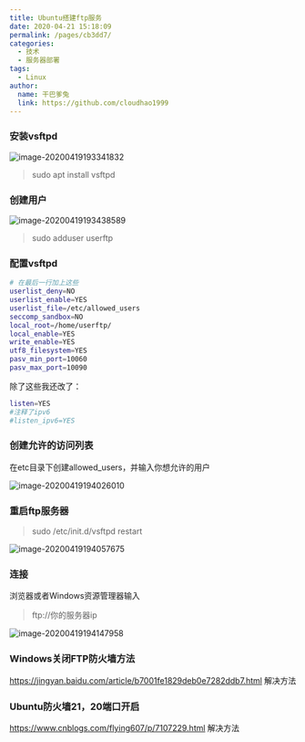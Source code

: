 ```yaml
---
title: Ubuntu搭建ftp服务
date: 2020-04-21 15:18:09
permalink: /pages/cb3dd7/
categories:
  - 技术
  - 服务器部署
tags:
  - Linux
author: 
  name: 干巴爹兔
  link: https://github.com/cloudhao1999
---
```


### 安装vsftpd

![image-20200419193341832](https://imgconvert.csdnimg.cn/aHR0cHM6Ly9naXRlZS5jb20vY3loMTk5OTEwL3BlcnNvbmFsX3BpY3R1cmVfYmVkL3Jhdy9tYXN0ZXIvaW1nL2ltYWdlLTIwMjAwNDE5MTkzMzQxODMyLnBuZw?x-oss-process=image/format,png)

> sudo apt install vsftpd

### 创建用户

![image-20200419193438589](https://imgconvert.csdnimg.cn/aHR0cHM6Ly9naXRlZS5jb20vY3loMTk5OTEwL3BlcnNvbmFsX3BpY3R1cmVfYmVkL3Jhdy9tYXN0ZXIvaW1nL2ltYWdlLTIwMjAwNDE5MTkzNDM4NTg5LnBuZw?x-oss-process=image/format,png)

> sudo adduser userftp

<!-- more -->

### 配置vsftpd

```bash
# 在最后一行加上这些
userlist_deny=NO
userlist_enable=YES
userlist_file=/etc/allowed_users
seccomp_sandbox=NO
local_root=/home/userftp/
local_enable=YES
write_enable=YES
utf8_filesystem=YES
pasv_min_port=10060
pasv_max_port=10090
```

除了这些我还改了：

```bash
listen=YES
#注释了ipv6
#listen_ipv6=YES
```

### 创建允许的访问列表

在etc目录下创建allowed_users，并输入你想允许的用户

![image-20200419194026010](https://imgconvert.csdnimg.cn/aHR0cHM6Ly9naXRlZS5jb20vY3loMTk5OTEwL3BlcnNvbmFsX3BpY3R1cmVfYmVkL3Jhdy9tYXN0ZXIvaW1nL2ltYWdlLTIwMjAwNDE5MTk0MDI2MDEwLnBuZw?x-oss-process=image/format,png)

### 重启ftp服务器

> sudo /etc/init.d/vsftpd restart

![image-20200419194057675](https://imgconvert.csdnimg.cn/aHR0cHM6Ly9naXRlZS5jb20vY3loMTk5OTEwL3BlcnNvbmFsX3BpY3R1cmVfYmVkL3Jhdy9tYXN0ZXIvaW1nL2ltYWdlLTIwMjAwNDE5MTk0MDU3Njc1LnBuZw?x-oss-process=image/format,png)

### 连接

浏览器或者Windows资源管理器输入

> ftp://你的服务器ip

![image-20200419194147958](https://imgconvert.csdnimg.cn/aHR0cHM6Ly9naXRlZS5jb20vY3loMTk5OTEwL3BlcnNvbmFsX3BpY3R1cmVfYmVkL3Jhdy9tYXN0ZXIvaW1nL2ltYWdlLTIwMjAwNDE5MTk0MTQ3OTU4LnBuZw?x-oss-process=image/format,png)

### Windows关闭FTP防火墙方法

https://jingyan.baidu.com/article/b7001fe1829deb0e7282ddb7.html 解决方法

### Ubuntu防火墙21，20端口开启

https://www.cnblogs.com/flying607/p/7107229.html 解决方法
